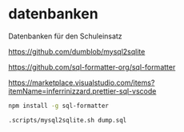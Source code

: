 # datenbanken
Datenbanken für den Schuleinsatz

https://github.com/dumblob/mysql2sqlite

https://github.com/sql-formatter-org/sql-formatter

https://marketplace.visualstudio.com/items?itemName=inferrinizzard.prettier-sql-vscode


```sh
npm install -g sql-formatter

.scripts/mysql2sqlite.sh dump.sql
```
